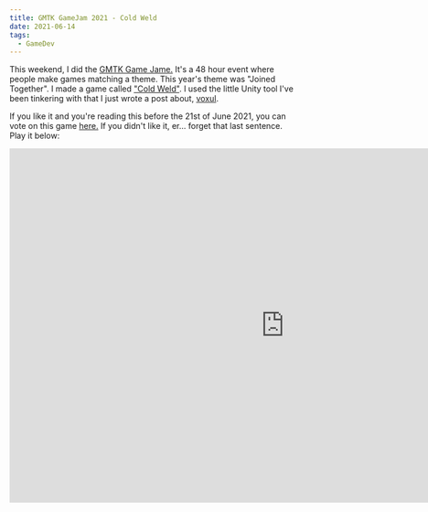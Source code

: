 ```yaml
---
title: GMTK GameJam 2021 - Cold Weld
date: 2021-06-14
tags:
  - GameDev
---
```


This weekend, I did the [GMTK Game Jame.](https://gmtkgamejam.com/) It's a 48 hour event where people make games matching a theme. This year's theme was "Joined Together". I made a game called ["Cold Weld"](https://en.wikipedia.org/wiki/Cold_welding). I used the little Unity tool I've been tinkering with that I just wrote a post about, [voxul](/voxul).

If you like it and you're reading this before the 21st of June 2021, you can vote on this game [here.](https://itch.io/jam/gmtk-2021/rate/1082339) If you didn't like it, er... forget that last sentence. Play it below:

<iframe src="https://itch.io/embed-upload/4003636?color=6c2626" allowfullscreen="" width="960" height="620" frameborder="0"><a href="https://cow-trix.itch.io/cold-weld">Play Cold Weld on itch.io</a></iframe>